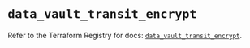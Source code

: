 # `data_vault_transit_encrypt`

Refer to the Terraform Registry for docs: [`data_vault_transit_encrypt`](https://registry.terraform.io/providers/hashicorp/vault/5.1.0/docs/data-sources/transit_encrypt).

